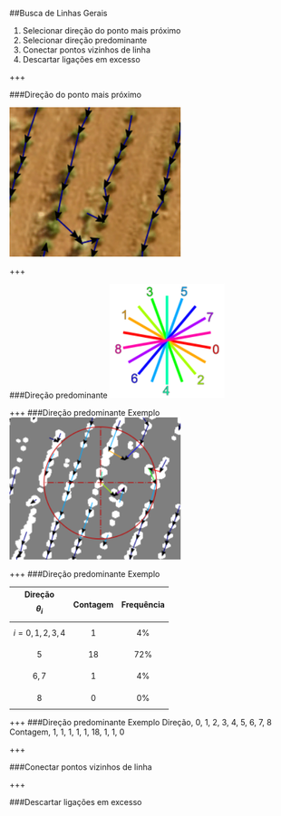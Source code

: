 ##Busca de Linhas Gerais

1. Selecionar direção do ponto mais próximo
2. Selecionar direção predominante
3. Conectar pontos vizinhos de linha
4. Descartar ligações em excesso

+++

###Direção do ponto mais próximo

<img alt="Pontos mais próximos" src="assets/arrows.png" width="60%"/>

+++

###Direção predominante
<img alt="Direções" src="assets/directions.png" width="40%"/>

+++
###Direção predominante
Exemplo
<img alt="Predominante" src="assets/predominant.png" width="60%"/>

+++
###Direção predominante
Exemplo

|Direção $$\theta_i$$|Contagem|Frequência|
|:---:|:---:|:---:|
|$$i=0, 1, 2, 3, 4$$|1|4%|
|$$5$$|18|72%|
|$$6, 7$$|1|4%|
|$$8$$|0|0%|

+++
###Direção predominante
Exemplo
<canvas data-chart="radar">
Direção, 0, 1, 2, 3, 4, 5, 6, 7, 8
Contagem, 1, 1, 1, 1, 1, 18, 1, 1, 0
</canvas>


+++

###Conectar pontos vizinhos de linha

+++

###Descartar ligações em excesso
